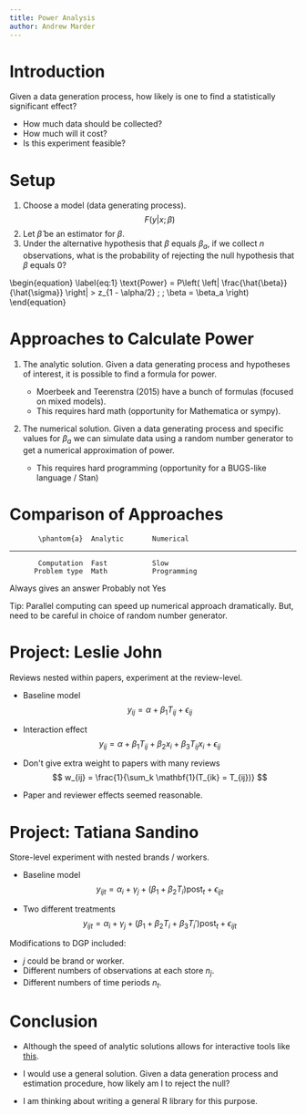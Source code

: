 ```yaml
---
title: Power Analysis
author: Andrew Marder
---
```


# Introduction

Given a data generation process, how likely is one to find a
statistically significant effect?

- How much data should be collected?
- How much will it cost?
- Is this experiment feasible?

# Setup

1.  Choose a model (data generating process). $$ F(y | x; \beta) $$
2.  Let $\hat{\beta}$ be an estimator for $\beta$.
3.  Under the alternative hypothesis that $\beta$ equals $\beta_a$, if we collect
    $n$ observations, what is the probability of rejecting the null
    hypothesis that $\beta$ equals $0$?
    
\begin{equation}
\label{eq:1}
\text{Power} = P\left( \left\| \frac{\hat{\beta}}{\hat{\sigma}} \right\| > z_{1 - \alpha/2} \; ; \beta = \beta_a \right)
\end{equation}
    
# Approaches to Calculate Power

1.  The analytic solution. Given a data generating process and
    hypotheses of interest, it is possible to find a formula for
    power.
    
    - Moerbeek and Teerenstra (2015) have a bunch of formulas (focused
      on mixed models).
    - This requires hard math (opportunity for Mathematica or sympy).

2.  The numerical solution. Given a data generating
    process and specific values for $\beta_a$ we can simulate data using
    a random number generator to get a numerical approximation of
    power.
    
    - This requires hard programming (opportunity for a BUGS-like
      language / Stan)
    
# Comparison of Approaches

           \phantom{a}  Analytic       Numerical
----------------------  ------------   -----------
           Computation  Fast           Slow
          Problem type  Math           Programming
Always gives an answer  Probably not   Yes

Tip: Parallel computing can speed up numerical approach dramatically.
But, need to be careful in choice of random number generator.

# Project: Leslie John

Reviews nested within papers, experiment at the review-level.

-   Baseline model
    $$ y_{ij} = \alpha + \beta_1 T_{ij} + \epsilon_{ij} $$

-   Interaction effect
    $$ y_{ij} = \alpha + \beta_1 T_{ij} + \beta_2x_i + \beta_3 T_{ij} x_i + \epsilon_{ij} $$

-   Don't give extra weight to papers with many reviews
    $$ w_{ij} = \frac{1}{\sum_k \mathbf{1}(T_{ik} = T_{ij})} $$
    
-   Paper and reviewer effects seemed reasonable.

# Project: Tatiana Sandino

Store-level experiment with nested brands / workers.

-   Baseline model
    $$ y_{ijt} = \alpha_i + \gamma_j + (\beta_1 + \beta_2 T_i) \text{post}_t + \epsilon_{ijt} $$
    
-   Two different treatments
    $$ y_{ijt} = \alpha_i + \gamma_j + (\beta_1 + \beta_2 T_i + \beta_3 T_i') \text{post}_t + \epsilon_{ijt} $$
    
Modifications to DGP included:

-   $j$ could be brand or worker.
-   Different numbers of observations at each store $n_j$.
-   Different numbers of time periods $n_t$.

# Conclusion

- Although the speed of analytic solutions allows for interactive tools
like [this](http://127.0.0.1:1313/power-analysis/).

- I would use a general solution. Given a data generation process and
estimation procedure, how likely am I to reject the null?

- I am thinking about writing a general R library for this purpose.
